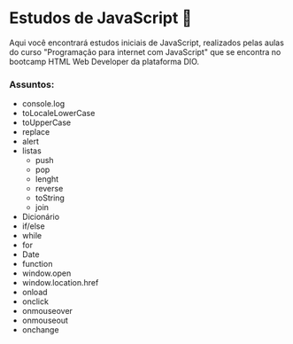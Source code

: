 # Estudos de JavaScript 📔
Aqui você encontrará estudos iniciais de JavaScript, realizados pelas aulas do curso "Programação para internet com JavaScript" que se encontra no bootcamp HTML Web Developer da plataforma DIO.

### Assuntos:

- console.log
- toLocaleLowerCase
- toUpperCase
- replace
- alert
- listas 
  - push
  - pop
  - lenght
  - reverse
  - toString
  - join
- Dicionário
- if/else
- while
- for
- Date
- function
- window.open
- window.location.href
- onload
- onclick
- onmouseover
- onmouseout
- onchange



